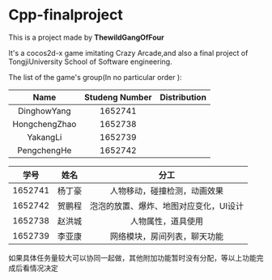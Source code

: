 # Cpp-finalproject

This is a project made by **ThewildGangOfFour**

It's a cocos2d-x game imitating Crazy Arcade,and also a final project of TongjiUniversity School of Software engineering.

The list of the game's group(In no particular order ):

|     Name      | Studeng Number | Distribution |
| :-----------: | :------------: | :----------: |
|  DinghowYang  |    1652741     |              |
| HongchengZhao |    1652738     |              |
|   YakangLi    |    1652739     |              |
|  PengchengHe  |    1652742     |              |

|   学号    |  姓名  |          分工          |
| :-----: | :--: | :------------------: |
| 1652741 | 杨丁豪  |    人物移动，碰撞检测，动画效果    |
| 1652742 | 贺鹏程  | 泡泡的放置、爆炸、地图对应变化，UI设计 |
| 1652738 | 赵洪城  |      人物属性，道具使用       |
| 1652739 | 李亚康  |    网络模块，房间列表，聊天功能    |

如果具体任务量较大可以协同一起做，其他附加功能暂时没有分配，等以上功能完成后看情况决定